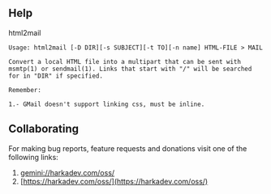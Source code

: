 ## Help

html2mail

    Usage: html2mail [-D DIR][-s SUBJECT][-t TO][-n name] HTML-FILE > MAIL
    
    Convert a local HTML file into a multipart that can be sent with
    msmtp(1) or sendmail(1). Links that start with "/" will be searched
    for in "DIR" if specified.
    
    Remember:
    
    1.- GMail doesn't support linking css, must be inline.

## Collaborating

For making bug reports, feature requests and donations visit
one of the following links:

1. [gemini://harkadev.com/oss/](gemini://harkadev.com/oss/)
2. [https://harkadev.com/oss/](https://harkadev.com/oss/)

